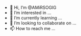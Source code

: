 - 👋 Hi, I’m @AMiRSOGIG
- 👀 I’m interested in ...
- 🌱 I’m currently learning ...
- 💞️ I’m looking to collaborate on ...
- 📫 How to reach me ...

<!---
AMiRSOGIG/AMiRSOGIG is a ✨ special ✨ repository because its `README.md` (this file) appears on your GitHub profile.
You can click the Preview link to take a look at your changes.
--->
